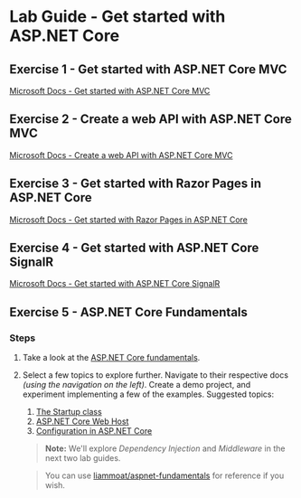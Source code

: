 # Lab Guide - Get started with ASP.NET Core

## Exercise 1 - Get started with ASP.NET Core MVC

[Microsoft Docs - Get started with ASP.NET Core MVC](
https://docs.microsoft.com/en-us/aspnet/core/tutorials/first-mvc-app/start-mvc)

## Exercise 2 - Create a web API with ASP.NET Core MVC

[Microsoft Docs - Create a web API with ASP.NET Core MVC](https://docs.microsoft.com/en-us/aspnet/core/tutorials/first-web-api)

## Exercise 3 - Get started with Razor Pages in ASP.NET Core

[Microsoft Docs - Get started with Razor Pages in ASP.NET Core  ](https://docs.microsoft.com/en-us/aspnet/core/tutorials/razor-pages/razor-pages-start)

## Exercise 4 - Get started with ASP.NET Core SignalR

[Microsoft Docs - Get started with ASP.NET Core SignalR](https://docs.microsoft.com/en-us/aspnet/core/tutorials/signalr)

## Exercise 5 - ASP.NET Core Fundamentals

### Steps

1. Take a look at the [ASP.NET Core fundamentals](https://docs.microsoft.com/en-us/aspnet/core/fundamentals).

2. Select a few topics to explore further. Navigate to their respective docs *(using the navigation on the left)*. Create a demo project, and experiment implementing a few of the examples. Suggested topics:

    1. [The Startup class](https://docs.microsoft.com/en-us/aspnet/core/fundamentals/startup)
    2. [ASP.NET Core Web Host](https://docs.microsoft.com/en-us/aspnet/core/fundamentals/host/web-host)
    3. [Configuration in ASP.NET Core](https://docs.microsoft.com/en-us/aspnet/core/fundamentals/configuration)

    > **Note:** We'll explore *Dependency Injection* and *Middleware* in the next two lab guides.

    > You can use [liammoat/aspnet-fundamentals](https://github.com/liammoat/aspnet-fundamentals) for reference if you wish.